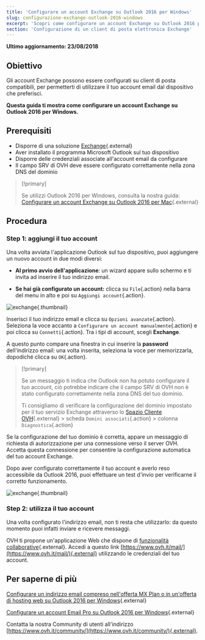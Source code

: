 ```yaml
---
title: 'Configurare un account Exchange su Outlook 2016 per Windows'
slug: configurazione-exchange-outlook-2016-windows
excerpt: 'Scopri come configurare un account Exchange su Outlook 2016 per Windows'
section: 'Configurazione di un client di posta elettronica Exchange'
---
```


**Ultimo aggiornamento: 23/08/2018**

## Obiettivo

Gli account Exchange possono essere configurati su client di posta compatibili, per permetterti di utilizzare il tuo account email dal dispositivo che preferisci. 

**Questa guida ti mostra come configurare un account Exchange su Outlook 2016 per Windows.**

## Prerequisiti

- Disporre di una soluzione [Exchange](https://www.ovh.it/emails/){.external}
- Aver installato il programma Microsoft Outlook sul tuo dispositivo
- Disporre delle credenziali associate all'account email da configurare 
- Il campo SRV di OVH deve essere configurato correttamente nella zona DNS del dominio

> [!primary]
>
> Se utilizzi Outlook 2016 per Windows, consulta la nostra guida: [Configurare un account Exchange su Outlook 2016 per Mac](https://docs.ovh.com/it/microsoft-collaborative-solutions/configurazione-exchange-outlook-2016-mac){.external}
>

## Procedura

### Step 1: aggiungi il tuo account

Una volta avviata l'applicazione Outlook sul tuo dispositivo, puoi aggiungere un nuovo account in due modi diversi:

- **Al primo avvio dell'applicazione**: un wizard appare sullo schermo e ti invita ad inserire il tuo indirizzo email.

- **Se hai già configurato un account:** clicca su `File`{.action} nella barra del menu in alto e poi su `Aggiungi account`{.action}.

![exchange](images/configuration-outlook-2016-windows-step1.png){.thumbnail}

Inserisci il tuo indirizzo email e clicca su `Opzioni avanzate`{.action}. Seleziona la voce accanto a `Configurare un account manualmente`{.action} e poi clicca su `Connetti`{.action}. Tra i tipi di account, scegli **Exchange**.

A questo punto compare una finestra in cui inserire la **password** dell'indirizzo email: una volta inserita, seleziona la voce per memorizzarla, dopodiché clicca su `OK`{.action}.

> [!primary]
>
> Se un messaggio ti indica che Outlook non ha potuto configurare il tuo account, ciò potrebbe indicare che il campo SRV di OVH non è stato configurato correttamente nella zona DNS del tuo dominio. 
>
> Ti consigliamo di verificare la configurazione del dominio impostato per il tuo servizio Exchange attraverso lo [Spazio Cliente OVH](https://www.ovh.com/auth/?action=gotomanager){.external} > scheda `Domini associati`{.action} > colonna `Diagnostica`{.action}
>

Se la configurazione del tuo dominio è corretta, appare un messaggio di richiesta di autorizzazione per una connessione verso il server OVH. Accetta questa connessione per consentire la configurazione automatica del tuo account Exchange. 

Dopo aver configurato correttamente il tuo account e averlo reso accessibile da Outlook 2016, puoi effettuare un test d'invio per verificarne il corretto funzionamento. 

![exchange](images/configuration-outlook-2016-windows-exchange-step2.png){.thumbnail}

### Step 2: utilizza il tuo account

Una volta configurato l'indirizzo email, non ti resta che utilizzarlo: da questo momento puoi infatti inviare e ricevere messaggi.

OVH ti propone un'applicazione Web che dispone di [funzionalità collaborative](https://www.ovh.it/emails/){.external}. Accedi a questo link [https://www.ovh.it/mail/](https://www.ovh.it/mail/){.external} utilizzando le credenziali del tuo account.

## Per saperne di più

[Configurare un indirizzo email compreso nell'offerta MX Plan o in un'offerta di hosting web su Outlook 2016 per Windows](https://docs.ovh.com/it/emails/configurazione-outlook-2016/){.external}

[Configurare un account Email Pro su Outlook 2016 per Windows](https://docs.ovh.com/it/emails-pro/configurazione-outlook-2016/){.external}

Contatta la nostra Community di utenti all'indirizzo [https://www.ovh.it/community/](https://www.ovh.it/community/){.external}.
